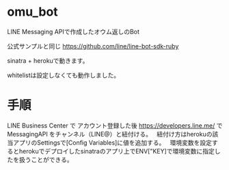 # omu_bot
LINE Messaging APIで作成したオウム返しのBot

公式サンプルと同じ
https://github.com/line/line-bot-sdk-ruby  

sinatra + herokuで動きます。

whitelistは設定しなくても動作しました。

# 手順
LINE Business Center で アカウント登録した後 https://developers.line.me/ でMessagingAPI をチャンネル（LINE@）と紐付ける。  
紐付け方はherokuの該当アプリのSettingsで[Config Variables]に値を追加する。  
環境変数を設定するとherokuでデプロイしたsinatraのアプリ上でENV["KEY]で環境変数に指定したを扱うことができる。